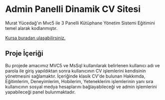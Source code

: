 <h1>Admin Panelli Dinamik CV Sitesi</h1>
<p>Murat Yücedağ'ın Mvc5 ile 3 Panelli Kütüphane Yönetim Sistemi Eğitimini temel alarak kodlanmıştır.</p>
<a href="https://www.udemy.com/course/mvc5-ile-sfrdan-admin-panelli-dinamik-cv-sitesi/">Kursa buradan ulaşabilirsiniz.</a>

<h2>Proje İçeriği</h2>

<p>Bu projede amacımız MVC5 ve MsSql kullanılarak belirlenen kullanıcı adı ve parola ile giriş yapıldıktan sonra kullanıcının
CV işlemlerini kendisinin yönetmesini sağlamaktır. İçeriğinde klasik CV'de bulunan Hakkımda, Eğitimlerim, Deneyimlerim, Hobilerim, Yeteneklerim
işlemlerinin yanı sıra kullanıcının sosyal medya hesaplarını bağlayabileceği ve admin işlemlerini yapabileceği panel bulunmaktadır.</p>
